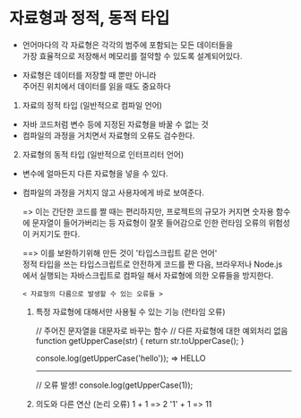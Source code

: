 # 자료형과 정적, 동적 타입

- 언어마다의 각 자료형은 각각의 범주에 포함되는 모든 데이터들을 <br/>
  가장 효율적으로 저장해서 메모리를 절약할 수 있도록 설계되어있다.

- 자료형은 데이터를 저장할 때 뿐만 아니라 <br/>
  주어진 위치에서 데이터를 읽을 때도 중요하다

1. 자료의 정적 타입 (일반적으로 컴파일 언어)

- 자바 코드처럼 변수 등에 지정된 자료형을 바꿀 수 없는 것
- 컴파일의 과정을 거치면서 자료형의 오류도 검수한다.

2. 자료형의 동적 타입 (일반적으로 인터프리터 언어)

- 변수에 얼마든지 다른 자료형을 넣을 수 있다.
- 컴파일의 과정을 거치지 않고 사용자에게 바로 보여준다.

  => 이는 간단한 코드를 짤 때는 편리하지만,
  프로젝트의 규모가 커지면 숫자용 함수에 문자열이 들어가버리는 등
  자료형이 잘못 들어감으로 인한 런타임 오류의 위험성이 커지기도 한다.

  ==> 이를 보완하기위해 만든 것이 '타입스크립트 같은 언어'  
   정적 타입을 쓰는 타입스크립트로 안전하게 코드를 짠 다음,
  브라우저나 Node.js 에서 실행되는 자바스크립트로 컴파일 해서
  자료형에 의한 오류들을 방지한다.

      < 자료형의 다름으로 발생할 수 있는 오류들 >

  1. 특정 자료형에 대해서만 사용될 수 있는 기능 (런타임 오류)

     // 주어진 문자열을 대문자로 바꾸는 함수
     // 다른 자료형에 대한 예외처리 없음
     function getUpperCase(str) {
     return str.toUpperCase();
     }

     console.log(getUpperCase('hello')); => HELLO

     ***

     // 오류 발생!
     console.log(getUpperCase(1));

  2. 의도와 다른 연산 (논리 오류)
     1 + 1 => 2
     '1' + 1 => 11
